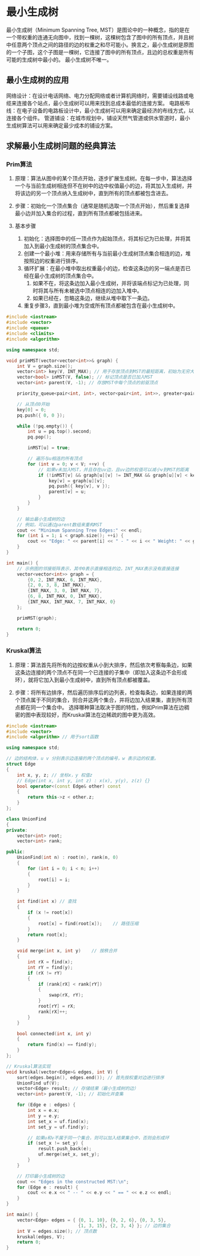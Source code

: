 # 最小生成树
最小生成树（Minimum Spanning Tree, MST）是图论中的一种概念，指的是在一个带权重的连通无向图中，找到一棵树，这棵树包含了图中的所有顶点，并且树中任意两个顶点之间的路径的边的权重之和尽可能小。换言之，最小生成树是原图的一个子图，这个子图是一棵树，它连接了图中的所有顶点，且边的总权重是所有可能的生成树中最小的。
最小生成树不唯一。

## 最小生成树的应用

网络设计：在设计电话网络、电力分配网络或者计算机网络时，需要铺设线路或电缆来连接各个站点，最小生成树可以用来找到总成本最低的连接方案。
电路板布线：在电子设备的电路板设计中，最小生成树可以用来确定最经济的布线方式，以连接各个组件。
管道铺设：在城市规划中，铺设天然气管道或供水管道时，最小生成树算法可以用来确定最少成本的铺设方案。

## 求解最小生成树问题的经典算法
### Prim算法
1. 原理：算法从图中的某个顶点开始，逐步扩展生成树。在每一步中，算法选择一个与当前生成树相连但不在树中的边中权值最小的边，将其加入生成树，并将该边的另一个顶点纳入生成树中，直到所有的顶点都被包含进去。

2. 步骤：初始化一个顶点集合（通常是随机选取一个顶点开始），然后重复选择最小边并加入集合的过程，直到所有顶点都被包括进来。

3. 基本步骤
    1. 初始化：选择图中的任一顶点作为起始顶点，将其标记为已处理，并将其加入到最小生成树的顶点集合中。
    2. 创建一个最小堆：用来存储所有与当前最小生成树顶点集合相连的边，堆按照边的权重进行排序。
    3. 循环扩展：在最小堆中取出权重最小的边，检查这条边的另一端点是否已经在最小生成树的顶点集合中。
        1. 如果不在，将这条边加入最小生成树，并将该端点标记为已处理，同时将其与所有未被选中顶点相连的边加入堆中。
        2. 如果已经在，忽略这条边，继续从堆中取下一条边。
    4. 重复步骤3，直到最小堆为空或所有顶点都被包含在最小生成树中。

```cpp
#include <iostream>
#include <vector>
#include <queue>
#include <climits>
#include <algorithm>

using namespace std;

void primMST(vector<vector<int>>& graph) {
    int V = graph.size();
    vector<int> key(V, INT_MAX); // 用于存放顶点到MST的最短距离，初始为无穷大
    vector<bool> inMST(V, false); // 标记顶点是否已加入MST
    vector<int> parent(V, -1); // 存放MST中每个顶点的前驱顶点

    priority_queue<pair<int, int>, vector<pair<int, int>>, greater<pair<int, int>>> pq; // 小根堆

    // 从顶点0开始
    key[0] = 0;
    pq.push({ 0, 0 });

    while (!pq.empty()) {
        int u = pq.top().second;
        pq.pop();

        inMST[u] = true;

        // 遍历与u相连的所有顶点
        for (int v = 0; v < V; ++v) {
            // 如果v未加入MST，并且存在uv边，且uv边的权值可以减小v到MST的距离
            if (!inMST[v] && graph[u][v] != INT_MAX && graph[u][v] < key[v]) {
                key[v] = graph[u][v];
                pq.push({ key[v], v });
                parent[v] = u;
            }
        }
    }

    // 输出最小生成树的边
    // 例如，可以通过parent数组来重构MST
    cout << "Minimum Spanning Tree Edges:" << endl;
    for (int i = 1; i < graph.size(); ++i) {
        cout << "Edge: " << parent[i] << " - " << i << " Weight: " << graph[parent[i]][i] << endl;
    }
}

int main() {
    // 示例图的邻接矩阵表示，其中0表示直接相连的边，INT_MAX表示没有直接连接
    vector<vector<int>> graph = {
        {0, 2, INT_MAX, 6, INT_MAX},
        {2, 0, 3, 8, INT_MAX},
        {INT_MAX, 3, 0, INT_MAX, 7},
        {6, 8, INT_MAX, 0, INT_MAX},
        {INT_MAX, INT_MAX, 7, INT_MAX, 0}
    };

    primMST(graph);

    return 0;
}
```


### Kruskal算法
1. 原理：算法首先将所有的边按权重从小到大排序，然后依次考察每条边，如果这条边连接的两个顶点不在同一个已连接的子集中（即加入这条边不会形成环），就将它加入到最小生成树中，直到所有顶点都被覆盖。

2. 步骤：将所有边排序，然后遍历排序后的边列表，检查每条边，如果连接的两个顶点属于不同的集合，则合并这两个集合，并将边加入结果集，直到所有顶点都在同一个集合中。
选择哪种算法取决于图的特性，例如Prim算法在边稠密的图中表现较好，而Kruskal算法在边稀疏的图中更为高效。

```cpp
#include <iostream>
#include <vector>
#include <algorithm> // 用于sort函数

using namespace std;

// 边的结构体，u v 分别表示边连接的两个顶点的编号，w 表示边的权重。
struct Edge
{
	int x, y, z; // 坐标x，y 权值z
	// Edge(int x, int y, int z) : x(x), y(y), z(z) {}
	bool operator<(const Edge& other) const
	{
		return this->z < other.z;
	}
};

class UnionFind
{
private:
	vector<int> root;
	vector<int> rank;

public:
	UnionFind(int n) : root(n), rank(n, 0)
	{
		for (int i = 0; i < n; i++)
		{
			root[i] = i;
		}
	}

	int find(int x)	// 查找
	{
		if (x != root[x])
		{
			root[x] = find(root[x]);	// 路径压缩
		}
		return root[x];
	}

	void merge(int x, int y)	// 按秩合并
	{
		int rX = find(x);
		int rY = find(y);
		if (rX != rY)
		{
			if (rank[rX] < rank[rY])
			{
				swap(rX, rY);
			}
			root[rY] = rX;
			rank[rX]++;
		}
	}

	bool connected(int x, int y)
	{
		return find(x) == find(y);
	}
};

// Kruskal算法实现
void kruskal(vector<Edge>& edges, int V) {
    sort(edges.begin(), edges.end()); // 首先按权重对边进行排序
	UnionFind uf(V);
    vector<Edge> result; // 存储结果（最小生成树的边）
    vector<int> parent(V, -1); // 初始化并查集

    for (Edge e : edges) {
        int x = e.x;
        int y = e.y;
        int set_x = uf.find(x);
        int set_y = uf.find(y);

        // 如果u和v不属于同一个集合，则可以加入结果集合中，否则会形成环
        if (set_x != set_y) {
            result.push_back(e);
            uf.merge(set_x, set_y);
        }
    }

    // 打印最小生成树的边
    cout << "Edges in the constructed MST:\n";
    for (Edge e : result) {
        cout << e.x << " -- " << e.y << " == " << e.z << endl;
    }
}

int main() {
    vector<Edge> edges = { {0, 1, 10}, {0, 2, 6}, {0, 3, 5},
                           {1, 3, 15}, {2, 3, 4} }; // 边的集合
    int V = edges.size(); // 顶点数
    kruskal(edges, V);
    return 0;
}
```


